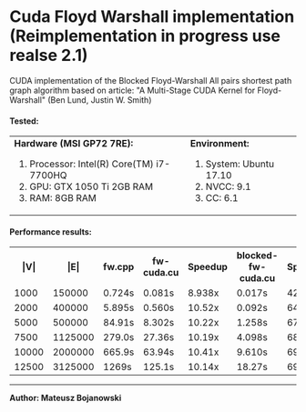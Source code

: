 Cuda Floyd Warshall implementation (Reimplementation in progress use realse 2.1)
===========================
CUDA implementation of the Blocked Floyd-Warshall All pairs shortest path graph algorithm
based on article:
"A Multi-Stage CUDA Kernel for Floyd-Warshall" (Ben Lund, Justin W. Smith)

#### Tested:
<table style="width:100%; border:0px" >
 <td>
  <b>Hardware (MSI GP72 7RE):</b>
  <ol>
   <li>Processor: Intel(R) Core(TM) i7-7700HQ</li>
   <li>GPU: GTX 1050 Ti 2GB RAM</li>
   <li>RAM: 8GB RAM</li>
  </ol> 
 </td>
 <td>
  <b>Environment:</b>
  <ol>
   <li>System: Ubuntu 17.10</li>
   <li>NVCC: 9.1</li>
   <li>CC: 6.1</li>
  </ol>
 </td>
</table>


#### Performance results:

<table>
 <tr>
   <th>|V|</th><th>|E|</th><th>fw.cpp</th><th> fw-cuda.cu </th><th>Speedup</th><th> blocked-fw-cuda.cu </th><th>Speedup</th>
 </tr>
 <tr>
  <td> 1000</td><td> 150000 </td><td> 0.724s</td><td> 0.081s </td><td>8.938x</td></td><td> 0.017s </td><td> 42.59x</td>
 </tr>
 <tr>
   <td> 2000</td><td> 400000 </td><td> 5.895s</td><td> 0.560s </td><td> 10.52x</td></td><td> 0.092s </td><td> 64.07x</td>
 </tr>
 <tr>
   <td> 5000</td><td> 500000</td><td> 84.91s</td><td> 8.302s </td><td> 10.22x</td></td><td> 1.258s </td><td> 67.49x</td>
 </tr>
 <tr>
   <td> 7500</td><td> 1125000</td><td> 279.0s</td><td> 27.36s </td><td> 10.19x</td></td><td> 4.098s </td><td> 68.08x</td>
 </tr>
 <tr>
   <td> 10000</td><td> 2000000</td><td> 665.9s</td><td> 63.94s </td><td> 10.41x</td></td><td> 9.610s</td><td> 69.29x</td>
 </tr>
 <tr>
   <td> 12500</td><td> 3125000</td><td> 1269s</td><td> 125.1s</td><td> 10.14x</td></td><td> 18.27s</td><td> 69.45x</td>
 </tr>
</table>

<hr/>
<b>Author: Mateusz Bojanowski</b>

